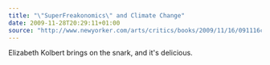 ```yaml
---
title: "\"SuperFreakonomics\" and Climate Change"
date: 2009-11-28T20:29:11+01:00
source: "http://www.newyorker.com/arts/critics/books/2009/11/16/091116crbo_books_kolbert?currentPage=all"
---
```


Elizabeth Kolbert brings on the snark, and it's delicious.
